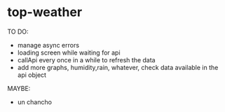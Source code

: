 # top-weather

TO DO:

- manage async errors
- loading screen while waiting for api
- callApi every once in a while to refresh the data
- add more graphs, humidity,rain, whatever, check data available in the api object

MAYBE:

- un chancho

